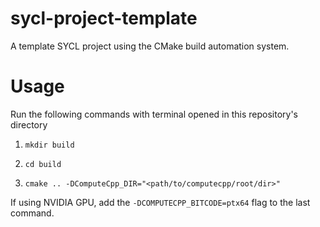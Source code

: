 # sycl-project-template
A template SYCL project using the CMake build automation system.

# Usage
Run the following commands with terminal opened in this repository's directory

1. ```mkdir build```

2. ```cd build```

3. ```cmake .. -DComputeCpp_DIR="<path/to/computecpp/root/dir>"```

If using NVIDIA GPU, add the ```-DCOMPUTECPP_BITCODE=ptx64``` flag to the last command.
